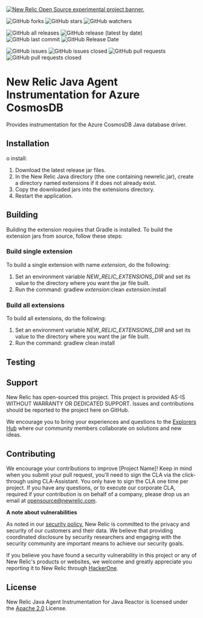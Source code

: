 <a href="https://opensource.newrelic.com/oss-category/#new-relic-experimental"><picture><source media="(prefers-color-scheme: dark)" srcset="https://github.com/newrelic/opensource-website/raw/main/src/images/categories/dark/Experimental.png"><source media="(prefers-color-scheme: light)" srcset="https://github.com/newrelic/opensource-website/raw/main/src/images/categories/Experimental.png"><img alt="New Relic Open Source experimental project banner." src="https://github.com/newrelic/opensource-website/raw/main/src/images/categories/Experimental.png"></picture></a>

![GitHub forks](https://img.shields.io/github/forks/newrelic-experimental/newrelic-java-cosmosdb?style=social)
![GitHub stars](https://img.shields.io/github/stars/newrelic-experimental/newrelic-java-cosmosdb?style=social)
![GitHub watchers](https://img.shields.io/github/watchers/newrelic-experimental/newrelic-java-cosmosdb?style=social)

![GitHub all releases](https://img.shields.io/github/downloads/newrelic-experimental/newrelic-java-cosmosdb/total)
![GitHub release (latest by date)](https://img.shields.io/github/v/release/newrelic-experimental/newrelic-java-cosmosdb)
![GitHub last commit](https://img.shields.io/github/last-commit/newrelic-experimental/newrelic-java-cosmosdb)
![GitHub Release Date](https://img.shields.io/github/release-date/newrelic-experimental/newrelic-java-cosmosdb)


![GitHub issues](https://img.shields.io/github/issues/newrelic-experimental/newrelic-java-cosmosdb)
![GitHub issues closed](https://img.shields.io/github/issues-closed/newrelic-experimental/newrelic-java-cosmosdb)
![GitHub pull requests](https://img.shields.io/github/issues-pr/newrelic-experimental/newrelic-java-cosmosdb)
![GitHub pull requests closed](https://img.shields.io/github/issues-pr-closed/newrelic-experimental/newrelic-java-cosmosdb)


# New Relic Java Agent Instrumentation for Azure CosmosDB

Provides instrumentation for the Azure CosmosDB Java database driver.

## Installation

o install:

1. Download the latest release jar files.
2. In the New Relic Java directory (the one containing newrelic.jar), create a directory named extensions if it does not already exist.
3. Copy the downloaded jars into the extensions directory.
4. Restart the application.

## Building

Building the extension requires that Gradle is installed.
To build the extension jars from source, follow these steps:
### Build single extension
To build a single extension with name *extension*, do the following:
1. Set an environment variable *NEW_RELIC_EXTENSIONS_DIR* and set its value to the directory where you want the jar file built.
2. Run the command: gradlew *extension*:clean *extension*:install
### Build all extensions
To build all extensions, do the following:
1. Set an environment variable *NEW_RELIC_EXTENSIONS_DIR* and set its value to the directory where you want the jar file built.
2. Run the command: gradlew clean install


## Testing

## Support

New Relic has open-sourced this project. This project is provided AS-IS WITHOUT WARRANTY OR DEDICATED SUPPORT. Issues and contributions should be reported to the project here on GitHub.

We encourage you to bring your experiences and questions to the [Explorers Hub](https://discuss.newrelic.com) where our community members collaborate on solutions and new ideas.

## Contributing

We encourage your contributions to improve [Project Name]! Keep in mind when you submit your pull request, you'll need to sign the CLA via the click-through using CLA-Assistant. You only have to sign the CLA one time per project. If you have any questions, or to execute our corporate CLA, required if your contribution is on behalf of a company, please drop us an email at opensource@newrelic.com.

**A note about vulnerabilities**

As noted in our [security policy](../../security/policy), New Relic is committed to the privacy and security of our customers and their data. We believe that providing coordinated disclosure by security researchers and engaging with the security community are important means to achieve our security goals.

If you believe you have found a security vulnerability in this project or any of New Relic's products or websites, we welcome and greatly appreciate you reporting it to New Relic through [HackerOne](https://hackerone.com/newrelic).

## License

New Relic Java Agent Instrumentation for Java Reactor is licensed under the [Apache 2.0](http://apache.org/licenses/LICENSE-2.0.txt) License.
